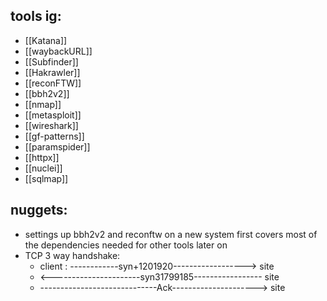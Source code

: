 ## tools ig:
- [[Katana]] 
- [[waybackURL]] 
- [[Subfinder]]
- [[Hakrawler]] 
- [[reconFTW]]
- [[bbh2v2]] 
- [[nmap]] 
- [[metasploit]] 
- [[wireshark]] 
- [[gf-patterns]]  
- [[paramspider]] 
- [[httpx]] 
- [[nuclei]] 
- [[sqlmap]] 
## nuggets:
- settings up bbh2v2 and reconftw on a new system first covers most of the dependencies needed for other tools later on 
- TCP 3 way handshake:
	- client :  ------------syn+1201920------------------> site
	- <----------------------syn31799185----------------- site 
	- -----------------------------Ack---------------------> site 